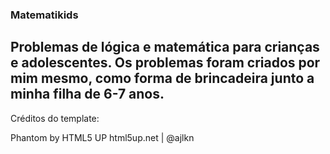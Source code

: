 ### Matematikids

## Problemas de lógica e matemática para crianças e adolescentes. Os problemas foram criados por mim mesmo, como forma de brincadeira junto a minha filha de 6-7 anos.

Créditos do template:

Phantom by HTML5 UP
html5up.net | @ajlkn
